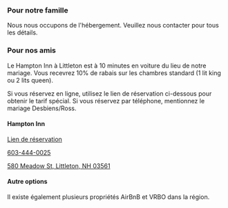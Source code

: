 ### Pour notre famille

Nous nous occupons de l'hébergement.  Veuillez nous contacter pour
tous les détails.

### Pour nos amis

Le Hampton Inn à Littleton est à 10 minutes en voiture du lieu de
notre mariage.  Vous recevrez 10% de rabais sur les chambres standard
(1 lit king ou 2 lits queen).

Si vous réservez en ligne, utilisez le lien de réservation ci-dessous
pour obtenir le tarif spécial.  Si vous réservez par téléphone,
mentionnez le mariage Desbiens/Ross.

#### Hampton Inn

[Lien de réservation](https://www.hilton.com/en/book/reservation/deeplink/?ctyhocn=LTNNHHX&corporateCode=0003248610)

<p><a href="tel:+1 603-444-0025">603-444-0025</a></p>

[580 Meadow St, Littleton, NH 03561](https://goo.gl/maps/CgWXhYPPpE5t2T6eA)

#### Autre options

Il existe également plusieurs propriétés AirBnB et VRBO dans la région.

